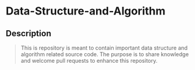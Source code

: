 # Data-Structure-and-Algorithm

## Description

 >This is repository is meant to contain important data structure and algorithm related source code. 
 >The purpose is to share knowledge and welcome pull requests to enhance this repository.
